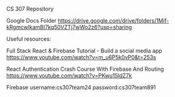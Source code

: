 CS 307 Repository

Google Docs Folder
https://drive.google.com/drive/folders/1Mif-kRgmcwIkamBl7kq50VZTj7wWo2z6?usp=sharing

Useful resources:

Full Stack React & Firebase Tutorial - Build a social media app
https://www.youtube.com/watch?v=m_u6P5k0vP0&t=253s 

React Authentication Crash Course With Firebase And Routing
https://www.youtube.com/watch?v=PKwu15ldZ7k

Firebase 
username:cs307team24
password:cs307team891
